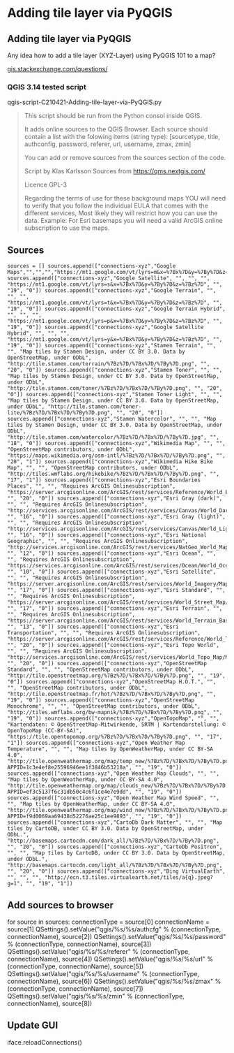 # Adding tile layer via PyQGIS

## Adding tile layer via PyQGIS

Any idea how to add a tile layer (XYZ-Layer) using PyQGIS 101 to a map?

[gis.stackexchange.com/questions/](https://gis.stackexchange.com/questions/315369/adding-tile-layer-via-pyqgis)

### QGIS 3.14 tested script

qgis-script-C210421-Adding-tile-layer-via-PyQGIS.py

> This script should be run from the Python consol inside QGIS.
>
> It adds online sources to the QGIS Browser. Each source should contain a list with the folowing items (string type): \[sourcetype, title, authconfig, password, referer, url, username, zmax, zmin]
>
> You can add or remove sources from the sources section of the code.
>
> Script by Klas Karlsson Sources from https://qms.nextgis.com/
>
> Licence GPL-3
>
> Regarding the terms of use for these background maps YOU will need to verify that you follow the individual EULA that comes with the different services, Most likely they will restrict how you can use the data. Example: For Esri basemaps you will need a valid ArcGIS online subscription to use the maps.

## Sources

```
sources = [] sources.append(["connections-xyz","Google Maps","","","","https://mt1.google.com/vt/lyrs=m&x=%7Bx%7D&y=%7By%7D&z=%7Bz%7D","","19","0"]) sources.append(["connections-xyz","Google Satellite", "", "", "", "https://mt1.google.com/vt/lyrs=s&x=%7Bx%7D&y=%7By%7D&z=%7Bz%7D", "", "19", "0"]) sources.append(["connections-xyz","Google Terrain", "", "", "", "https://mt1.google.com/vt/lyrs=t&x=%7Bx%7D&y=%7By%7D&z=%7Bz%7D", "", "19", "0"]) sources.append(["connections-xyz","Google Terrain Hybrid", "", "", "", "https://mt1.google.com/vt/lyrs=p&x=%7Bx%7D&y=%7By%7D&z=%7Bz%7D", "", "19", "0"]) sources.append(["connections-xyz","Google Satellite Hybrid", "", "", "", "https://mt1.google.com/vt/lyrs=y&x=%7Bx%7D&y=%7By%7D&z=%7Bz%7D", "", "19", "0"]) sources.append(["connections-xyz","Stamen Terrain", "", "", "Map tiles by Stamen Design, under CC BY 3.0. Data by OpenStreetMap, under ODbL", "http://tile.stamen.com/terrain/%7Bz%7D/%7Bx%7D/%7By%7D.png", "", "20", "0"]) sources.append(["connections-xyz","Stamen Toner", "", "", "Map tiles by Stamen Design, under CC BY 3.0. Data by OpenStreetMap, under ODbL", "http://tile.stamen.com/toner/%7Bz%7D/%7Bx%7D/%7By%7D.png", "", "20", "0"]) sources.append(["connections-xyz","Stamen Toner Light", "", "", "Map tiles by Stamen Design, under CC BY 3.0. Data by OpenStreetMap, under ODbL", "http://tile.stamen.com/toner-lite/%7Bz%7D/%7Bx%7D/%7By%7D.png", "", "20", "0"]) sources.append(["connections-xyz","Stamen Watercolor", "", "", "Map tiles by Stamen Design, under CC BY 3.0. Data by OpenStreetMap, under ODbL", "http://tile.stamen.com/watercolor/%7Bz%7D/%7Bx%7D/%7By%7D.jpg", "", "18", "0"]) sources.append(["connections-xyz","Wikimedia Map", "", "", "OpenStreetMap contributors, under ODbL", "https://maps.wikimedia.org/osm-intl/%7Bz%7D/%7Bx%7D/%7By%7D.png", "", "20", "1"]) sources.append(["connections-xyz","Wikimedia Hike Bike Map", "", "", "OpenStreetMap contributors, under ODbL", "http://tiles.wmflabs.org/hikebike/%7Bz%7D/%7Bx%7D/%7By%7D.png", "", "17", "1"]) sources.append(["connections-xyz","Esri Boundaries Places", "", "", "Requires ArcGIS Onlinesubscription", "https://server.arcgisonline.com/ArcGIS/rest/services/Reference/World_Boundaries_and_Places/MapServer/tile/%7Bz%7D/%7By%7D/%7Bx%7D", "", "20", "0"]) sources.append(["connections-xyz","Esri Gray (dark)", "", "", "Requires ArcGIS Onlinesubscription", "http://services.arcgisonline.com/ArcGIS/rest/services/Canvas/World_Dark_Gray_Base/MapServer/tile/%7Bz%7D/%7By%7D/%7Bx%7D", "", "16", "0"]) sources.append(["connections-xyz","Esri Gray (light)", "", "", "Requires ArcGIS Onlinesubscription", "http://services.arcgisonline.com/ArcGIS/rest/services/Canvas/World_Light_Gray_Base/MapServer/tile/%7Bz%7D/%7By%7D/%7Bx%7D", "", "16", "0"]) sources.append(["connections-xyz","Esri National Geographic", "", "", "Requires ArcGIS Onlinesubscription", "http://services.arcgisonline.com/ArcGIS/rest/services/NatGeo_World_Map/MapServer/tile/%7Bz%7D/%7By%7D/%7Bx%7D", "", "12", "0"]) sources.append(["connections-xyz","Esri Ocean", "", "", "Requires ArcGIS Onlinesubscription", "https://services.arcgisonline.com/ArcGIS/rest/services/Ocean/World_Ocean_Base/MapServer/tile/%7Bz%7D/%7By%7D/%7Bx%7D", "", "10", "0"]) sources.append(["connections-xyz","Esri Satellite", "", "", "Requires ArcGIS Onlinesubscription", "https://server.arcgisonline.com/ArcGIS/rest/services/World_Imagery/MapServer/tile/%7Bz%7D/%7By%7D/%7Bx%7D", "", "17", "0"]) sources.append(["connections-xyz","Esri Standard", "", "", "Requires ArcGIS Onlinesubscription", "https://server.arcgisonline.com/ArcGIS/rest/services/World_Street_Map/MapServer/tile/%7Bz%7D/%7By%7D/%7Bx%7D", "", "17", "0"]) sources.append(["connections-xyz","Esri Terrain", "", "", "Requires ArcGIS Onlinesubscription", "https://server.arcgisonline.com/ArcGIS/rest/services/World_Terrain_Base/MapServer/tile/%7Bz%7D/%7By%7D/%7Bx%7D", "", "13", "0"]) sources.append(["connections-xyz","Esri Transportation", "", "", "Requires ArcGIS Onlinesubscription", "https://server.arcgisonline.com/ArcGIS/rest/services/Reference/World_Transportation/MapServer/tile/%7Bz%7D/%7By%7D/%7Bx%7D", "", "20", "0"]) sources.append(["connections-xyz","Esri Topo World", "", "", "Requires ArcGIS Onlinesubscription", "http://services.arcgisonline.com/ArcGIS/rest/services/World_Topo_Map/MapServer/tile/%7Bz%7D/%7By%7D/%7Bx%7D", "", "20", "0"]) sources.append(["connections-xyz","OpenStreetMap Standard", "", "", "OpenStreetMap contributors, under ODbL", "http://tile.openstreetmap.org/%7Bz%7D/%7Bx%7D/%7By%7D.png", "", "19", "0"]) sources.append(["connections-xyz","OpenStreetMap H.O.T.", "", "", "OpenStreetMap contributors, under ODbL", "http://tile.openstreetmap.fr/hot/%7Bz%7D/%7Bx%7D/%7By%7D.png", "", "19", "0"]) sources.append(["connections-xyz","OpenStreetMap Monochrome", "", "", "OpenStreetMap contributors, under ODbL", "http://tiles.wmflabs.org/bw-mapnik/%7Bz%7D/%7Bx%7D/%7By%7D.png", "", "19", "0"]) sources.append(["connections-xyz","OpenTopoMap", "", "", "Kartendaten: © OpenStreetMap-Mitwirkende, SRTM | Kartendarstellung: © OpenTopoMap (CC-BY-SA)", "https://tile.opentopomap.org/%7Bz%7D/%7Bx%7D/%7By%7D.png", "", "17", "1"]) sources.append(["connections-xyz","Open Weather Map Temperature", "", "", "Map tiles by OpenWeatherMap, under CC BY-SA 4.0", "http://tile.openweathermap.org/map/temp_new/%7Bz%7D/%7Bx%7D/%7By%7D.png?APPID=1c3e4ef8e25596946ee1f3846b53218a", "", "19", "0"]) sources.append(["connections-xyz","Open Weather Map Clouds", "", "", "Map tiles by OpenWeatherMap, under CC BY-SA 4.0", "http://tile.openweathermap.org/map/clouds_new/%7Bz%7D/%7Bx%7D/%7By%7D.png?APPID=ef3c5137f6c31db50c4c6f1ce4e7e9dd", "", "19", "0"]) sources.append(["connections-xyz","Open Weather Map Wind Speed", "", "", "Map tiles by OpenWeatherMap, under CC BY-SA 4.0", "http://tile.openweathermap.org/map/wind_new/%7Bz%7D/%7Bx%7D/%7By%7D.png?APPID=f9d0069aa69438d52276ae25c1ee9893", "", "19", "0"]) sources.append(["connections-xyz","CartoDb Dark Matter", "", "", "Map tiles by CartoDB, under CC BY 3.0. Data by OpenStreetMap, under ODbL.", "http://basemaps.cartocdn.com/dark_all/%7Bz%7D/%7Bx%7D/%7By%7D.png", "", "20", "0"]) sources.append(["connections-xyz","CartoDb Positron", "", "", "Map tiles by CartoDB, under CC BY 3.0. Data by OpenStreetMap, under ODbL.", "http://basemaps.cartocdn.com/light_all/%7Bz%7D/%7Bx%7D/%7By%7D.png", "", "20", "0"]) sources.append(["connections-xyz","Bing VirtualEarth", "", "", "", "http://ecn.t3.tiles.virtualearth.net/tiles/a{q}.jpeg?g=1", "", "19", "1"])
```

## Add sources to browser

for source in sources: connectionType = source\[0] connectionName = source\[1] QSettings().setValue("qgis/%s/%s/authcfg" % (connectionType, connectionName), source\[2]) QSettings().setValue("qgis/%s/%s/password" % (connectionType, connectionName), source\[3]) QSettings().setValue("qgis/%s/%s/referer" % (connectionType, connectionName), source\[4]) QSettings().setValue("qgis/%s/%s/url" % (connectionType, connectionName), source\[5]) QSettings().setValue("qgis/%s/%s/username" % (connectionType, connectionName), source\[6]) QSettings().setValue("qgis/%s/%s/zmax" % (connectionType, connectionName), source\[7]) QSettings().setValue("qgis/%s/%s/zmin" % (connectionType, connectionName), source\[8])

## Update GUI

iface.reloadConnections()
